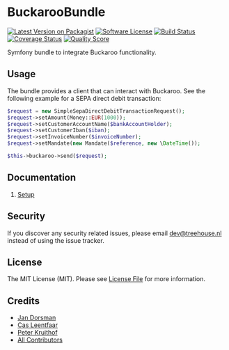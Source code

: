 BuckarooBundle
==============

[![Latest Version on Packagist][ico-version]][link-packagist]
[![Software License][ico-license]](LICENSE.md)
[![Build Status][ico-travis]][link-travis]
[![Coverage Status][ico-scrutinizer]][link-scrutinizer]
[![Quality Score][ico-code-quality]][link-code-quality]

Symfony bundle to integrate Buckaroo functionality.


## Usage

The bundle provides a client that can interact with Buckaroo. See the
following example for a SEPA direct debit transaction:

```php
$request = new SimpleSepaDirectDebitTransactionRequest();
$request->setAmount(Money::EUR(1000));
$request->setCustomerAccountName($bankAccountHolder);
$request->setCustomerIban($iban);
$request->setInvoiceNumber($invoiceNumber);
$request->setMandate(new Mandate($reference, new \DateTime());

$this->buckaroo->send($request);
```


## Documentation

1. [Setup][doc-setup]

[doc-setup]: /docs/01-setup.md


## Security

If you discover any security related issues, please email dev@treehouse.nl
instead of using the issue tracker.


## License

The MIT License (MIT). Please see [License File](LICENSE.md) for more information.


## Credits

- [Jan Dorsman][link-oldskool]
- [Cas Leentfaar][link-cleentfaar]
- [Peter Kruithof][link-pkruithof]
- [All Contributors][link-contributors]


[ico-version]:       https://img.shields.io/packagist/v/treehouselabs/buckaroo-bundle.svg?style=flat-square
[ico-license]:       https://img.shields.io/badge/license-MIT-brightgreen.svg?style=flat-square
[ico-travis]:        https://img.shields.io/travis/treehouselabs/buckaroo-bundle/master.svg?style=flat-square
[ico-scrutinizer]:   https://img.shields.io/scrutinizer/coverage/g/treehouselabs/buckaroo-bundle.svg?style=flat-square
[ico-code-quality]:  https://img.shields.io/scrutinizer/g/treehouselabs/buckaroo-bundle.svg?style=flat-square
[ico-downloads]:     https://img.shields.io/packagist/dt/treehouselabs/buckaroo-bundle.svg?style=flat-square

[link-packagist]:    https://packagist.org/packages/treehouselabs/buckaroo-bundle
[link-travis]:       https://travis-ci.org/treehouselabs/buckaroo-bundle
[link-scrutinizer]:  https://scrutinizer-ci.com/g/treehouselabs/buckaroo-bundle/code-structure
[link-code-quality]: https://scrutinizer-ci.com/g/treehouselabs/buckaroo-bundle
[link-downloads]:    https://packagist.org/packages/treehouselabs/buckaroo-bundle
[link-oldskool]:     https://github.com/oldskool
[link-cleentfaar]:   https://github.com/cleentfaar
[link-pkruithof]:    https://github.com/pkruithof
[link-contributors]: ../../contributors

